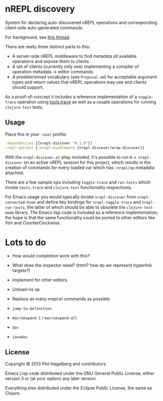 # nREPL discovery

System for declaring auto-discovered nREPL operations and
corresponding client-side auto-generated commands.

For background, see [this thread](https://groups.google.com/group/clojure-tools/browse_thread/thread/c08b628a9af8346d).

There are really three distinct parts to this:

* A server-side nREPL middleware to find metadata all available
  operations and expose them to clients.
* A set of clients (currently only one) implementing a compiler of
  operation metadata -> editor commands.
* A predetermined vocabulary (see `Proposal.md`) for acceptable
  argument types and return values that nREPL operations may use and
  clients should support.

As a proof-of-concept it includes a reference implementation of a
`toggle-trace` operation using
[tools.trace](https://github.com/clojure/tools.trace) as well as a
couple operations for running `clojure.test` tests.

## Usage

Place this in your `:user` profile:

```clj
:dependencies [[nrepl-discover "0.1.0"]]
:repl-options {:nrepl-middleware [nrepl.discover/wrap-discover]}
```

With the `nrepl-discover.el` elisp included, it's possible to run `M-x
nrepl-discover` on an active nREPL session for this project, which
results in the creation of commands for every loaded var which has
`:nrepl/op` metadata attached.

There are a few sample ops including `toggle-trace` and `run-tests`
which invoke `tools.trace` and `clojure.test` functionality
respectively.

For Emacs usage you would typically invoke `nrepl-discover` from
`nrepl-connected-hook` and define key bindings for
`nrepl-toggle-trace` and `nrepl-run-tests`, the latter of which should
be able to obsolete the `clojure-test-mode` library. The Emacs lisp
code is included as a reference implementation; the hope is that the
same functionality could be ported to other editors like Vim and
CounterClockwise.

# Lots to do

* How would completion work with this?

* What does the inspector need? (html? how do we represent hyperlink targets?)

* Implement for other editors

* Unload-ns op

* Replace as many nrepl.el commands as possible
 * `jump-to-definition`
 * `macroexpand-1` / `macroexpand-all`
 * `doc`
 * `javadoc`

## License

Copyright © 2013 Phil Hagelberg and contributors

Emacs Lisp code distributed under the GNU General Public License,
either version 3 or (at your option) any later version.

Everything else distributed under the Eclipse Public License, the same as Clojure.
